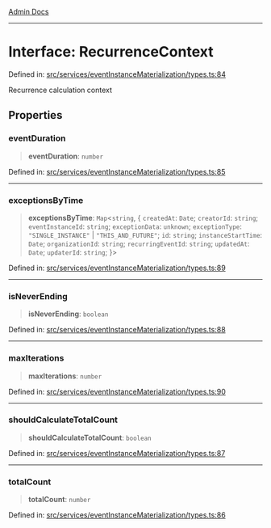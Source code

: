 [Admin Docs](/)

***

# Interface: RecurrenceContext

Defined in: [src/services/eventInstanceMaterialization/types.ts:84](https://github.com/gautam-divyanshu/talawa-api/blob/de42235531e11387f0ad0479547630845dbc8b37/src/services/eventInstanceMaterialization/types.ts#L84)

Recurrence calculation context

## Properties

### eventDuration

> **eventDuration**: `number`

Defined in: [src/services/eventInstanceMaterialization/types.ts:85](https://github.com/gautam-divyanshu/talawa-api/blob/de42235531e11387f0ad0479547630845dbc8b37/src/services/eventInstanceMaterialization/types.ts#L85)

***

### exceptionsByTime

> **exceptionsByTime**: `Map`\<`string`, \{ `createdAt`: `Date`; `creatorId`: `string`; `eventInstanceId`: `string`; `exceptionData`: `unknown`; `exceptionType`: `"SINGLE_INSTANCE"` \| `"THIS_AND_FUTURE"`; `id`: `string`; `instanceStartTime`: `Date`; `organizationId`: `string`; `recurringEventId`: `string`; `updatedAt`: `Date`; `updaterId`: `string`; \}\>

Defined in: [src/services/eventInstanceMaterialization/types.ts:89](https://github.com/gautam-divyanshu/talawa-api/blob/de42235531e11387f0ad0479547630845dbc8b37/src/services/eventInstanceMaterialization/types.ts#L89)

***

### isNeverEnding

> **isNeverEnding**: `boolean`

Defined in: [src/services/eventInstanceMaterialization/types.ts:88](https://github.com/gautam-divyanshu/talawa-api/blob/de42235531e11387f0ad0479547630845dbc8b37/src/services/eventInstanceMaterialization/types.ts#L88)

***

### maxIterations

> **maxIterations**: `number`

Defined in: [src/services/eventInstanceMaterialization/types.ts:90](https://github.com/gautam-divyanshu/talawa-api/blob/de42235531e11387f0ad0479547630845dbc8b37/src/services/eventInstanceMaterialization/types.ts#L90)

***

### shouldCalculateTotalCount

> **shouldCalculateTotalCount**: `boolean`

Defined in: [src/services/eventInstanceMaterialization/types.ts:87](https://github.com/gautam-divyanshu/talawa-api/blob/de42235531e11387f0ad0479547630845dbc8b37/src/services/eventInstanceMaterialization/types.ts#L87)

***

### totalCount

> **totalCount**: `number`

Defined in: [src/services/eventInstanceMaterialization/types.ts:86](https://github.com/gautam-divyanshu/talawa-api/blob/de42235531e11387f0ad0479547630845dbc8b37/src/services/eventInstanceMaterialization/types.ts#L86)
